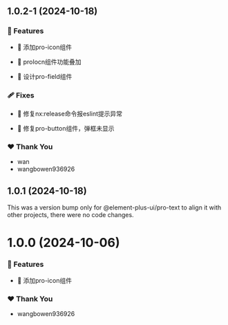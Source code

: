 ## 1.0.2-1 (2024-10-18)


### 🚀 Features

- 🚀 添加pro-icon组件

- 🚀 proIocn组件功能叠加

- 🚀 设计pro-field组件


### 🩹 Fixes

- 🐛 修复nx:release命令报eslint提示异常

- 🐛 修复pro-button组件，弹框未显示


### ❤️  Thank You

- wan
- wangbowen936926

## 1.0.1 (2024-10-18)

This was a version bump only for @element-plus-ui/pro-text to align it with other projects, there were no code changes.

# 1.0.0 (2024-10-06)


### 🚀 Features

- 🚀 添加pro-icon组件


### ❤️  Thank You

- wangbowen936926
